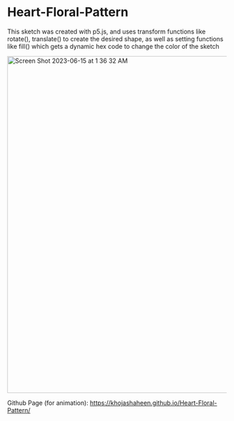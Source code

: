 # Heart-Floral-Pattern
This sketch was created with p5.js, and uses transform functions like rotate(), translate() to create the desired shape, as well as setting functions like fill() which gets a dynamic hex code to change the color of the sketch

<img width="772" alt="Screen Shot 2023-06-15 at 1 36 32 AM" src="https://github.com/khojashaheen/Heart-Floral-Pattern/assets/132402838/54038e41-bf56-421b-8a74-e3e5d12e27f5">

Github Page (for animation): https://khojashaheen.github.io/Heart-Floral-Pattern/
